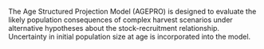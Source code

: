 The Age Structured Projection Model (AGEPRO) is designed to evaluate the likely 
population consequences of complex harvest scenarios under alternative hypotheses 
about the stock-recruitment relationship. Uncertainty in initial population size 
at age is incorporated into the model.